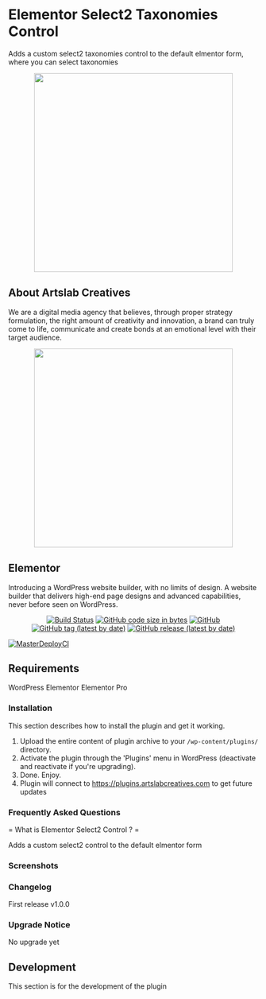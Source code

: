 # Elementor Select2 Taxonomies Control

Adds a custom select2 taxonomies control to the default elmentor form, where you can select taxonomies

<p align="center"><a href="https://artslabcreatives.com" target="_blank"><img src="https://artslabcreatives.com/wp-content/uploads/2020/04/Dark-1-e1586270633179.png" width="400"></a></p>

## About Artslab Creatives

We are a digital media agency that believes, through proper strategy formulation, the right amount of creativity and innovation, a brand can truly come to life, communicate and create bonds at an emotional level with their target audience.

<p align="center"><a href="https://elementor.com" target="_blank"><img src="https://plugins.artslabcreatives.com/elementor-select2-taxonomies-control-artslab/updates/elementor.svg" width="400"></a></p>

## Elementor

Introducing a WordPress website builder, with no limits of design. A website builder that delivers high-end page designs and advanced capabilities, never before seen on WordPress.

<p align="center">
<a href="https://www.travis-ci.com/artslabcreatives/demoartslab"><img src="https://www.travis-ci.com/artslabcreatives/demoartslab.svg?token=4xH2xquRqoL8En2ih4LX&branch=master" alt="Build Status"></a>
<a href=""><img alt="GitHub code size in bytes" src="https://img.shields.io/github/languages/code-size/artslabcreatives/demoartslab"></a>
<a href=""><img alt="GitHub" src="https://img.shields.io/github/license/artslabcreatives/demoartslab"></a>
<a href=""><img alt="GitHub tag (latest by date)" src="https://img.shields.io/github/v/tag/artslabcreatives/demoartslab?label=version"></a>
<a href=""><img alt="GitHub release (latest by date)" src="https://img.shields.io/github/v/release/artslabcreatives/demoartslab"></a>

[![MasterDeployCI](https://github.com/artslabcreatives/artslab-elementor-select2-taxonomies-control/actions/workflows/master.yml/badge.svg)](https://github.com/artslabcreatives/artslab-elementor-select2-taxonomies-control/actions/workflows/master.yml)

</p>



## Requirements

WordPress
Elementor
Elementor Pro

### Installation

This section describes how to install the plugin and get it working.

1. Upload the entire content of plugin archive to your `/wp-content/plugins/` directory.
2. Activate the plugin through the 'Plugins' menu in WordPress (deactivate and reactivate if you're upgrading).
3. Done. Enjoy.
4. Plugin will connect to https://plugins.artslabcreatives.com to get future updates

### Frequently Asked Questions

= What is Elementor Select2 Control ? =

Adds a custom select2 control to the default elmentor form

###  Screenshots

### Changelog

First release
v1.0.0

###  Upgrade Notice

No upgrade yet

## Development

This section is for the development of the plugin